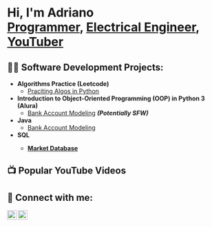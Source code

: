 <h1>Hi, I'm Adriano <br/><a href="https://github.com/Adrianovcj">Programmer</a>, <a href="https://www.linkedin.com/in/adriano-vasconcelos-correa-da-silva-junior-28573a168/">Electrical Engineer</a>, <a href="https://www.youtube.com/@foxjuniorrr">YouTuber</a></h1>

<h2>👨‍💻 Software Development Projects:</h2>

- <b>Algorithms Practice (Leetcode)</b>
  - [Praciting Algos in Python]()
- <b>Introduction to Object-Oriented Programming (OOP) in Python 3 (Alura)</b>
  - [Bank Account Modeling](https://) <b><i>(Potentially SFW)</b></i>
- <b>Java</b>
  - [Bank Account Modeling]()
- <b>SQL<b>
  - [Market Database]()

<h2>📺 Popular YouTube Videos</h2>


<h2> 🤳 Connect with me:</h2>

[<img align="left" alt="Adriano | YouTube" width="22px" src="https://cdn.jsdelivr.net/npm/simple-icons@v3/icons/youtube.svg" />][youtube]
[<img align="left" alt="Adriano | LinkedIn" width="22px" src="https://cdn.jsdelivr.net/npm/simple-icons@v3/icons/linkedin.svg" />][linkedin]


[youtube]: https://www.youtube.com/@foxjuniorrr
[linkedin]: https://www.linkedin.com/in/adriano-vasconcelos-correa-da-silva-junior-28573a168/

<!--
**Adrianovcj/adrianovcj** is a ✨ _special_ ✨ repository because its `README.md` (this file) appears on your GitHub profile.

Here are some ideas to get you started:

- 🔭 I’m currently working on ...
- 🌱 I’m currently learning ...
- 👯 I’m looking to collaborate on ...
- 🤔 I’m looking for help with ...
- 💬 Ask me about ...
- 📫 How to reach me: ...
- 😄 Pronouns: ...
- ⚡ Fun fact: ...
-->
